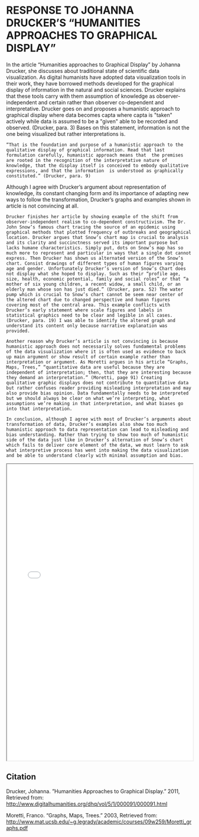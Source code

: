 # RESPONSE TO JOHANNA DRUCKER’S “HUMANITIES APPROACHES TO GRAPHICAL DISPLAY”

In the article “Humanities approaches to Graphical Display” by Johanna Drucker, she discusses about traditional state of scientific data visualization. As digital humanists have adopted data visualization tools in their work, they have borrowed methods developed for the graphical display of information in the natural and social sciences. Drucker explains that these tools carry with them assumption of knowledge as observer-independent and certain rather than observer co-dependent and interpretative. Drucker goes on and proposes a humanistic approach to graphical display where data becomes capta where capta is "taken" actively while data is assumed to be a "given" able to be recorded and observed. (Drucker, para. 3) Bases on this statement, information is not the one being visualized but rather interpretations is. 

	“That is the foundation and purpose of a humanistic approach to the qualitative display of graphical information. Read that last formulation carefully, humanistic approach means that 	the premises are rooted in the recognition of the interpretative nature of knowledge, that the display itself is conceived to embody qualitative expressions, and that the information 	is understood as graphically constituted.” (Drucker, para. 9)
	
Although I agree with Drucker’s argument about representation of knowledge, its constant changing form and its importance of adapting new ways to follow the transformation, Drucker’s graphs and examples shown in article is not convincing at all.

	Drucker finishes her article by showing example of the shift from observer-independent realism to co-dependent constructivism. The Dr. John Snow’s famous chart tracing the source of an epidemic using graphical methods that plotted frequency of outbreaks and geographical location. Drucker argues that Snow’s chart map is crucial to analysis and its clarity and succinctness served its important purpose but lacks humane characteristics. Simply put, dots on Snow’s map has so much more to represent and particular in ways that a single dot cannot express. Then Drucker has shown us alternated version of the Snow’s chart. Consist drawings of different types of human figures varying age and gender. Unfortunately Drucker’s version of Snow’s Chart does not display what she hoped to display. Such as their “profile age, size, health, economic potential, family and social roles” or that “a mother of six young children, a recent widow, a small child, or an elderly man whose son has just died.” (Drucker, para. 52) The water pump which is crucial to Snow’s chart cannot be seem near center of the altered chart due to changed perspective and human figures covering most of the central area. This example conflicts with Drucker’s early statement where scale figures and labels in statistical graphics need to be clear and legible in all cases. (Drucker, para. 19) I was able to identify the altered graph and understand its content only because narrative explanation was provided. 
	
	Another reason why Drucker’s article is not convincing is because humanistic approach does not necessarily solves fundamental problems of the data visualization where it is often used as evidence to back up main argument or show result of certain example rather than interpretation or argument. As Moretti argues in his article “Graphs, Maps, Trees,” “quantitative data are useful because they are independent of interpretation; then, that they are interesting because they demand an interpretation.” (Moretti, page 91) Creating qualitative graphic displays does not contribute to quantitative data but rather confuses reader providing misleading interpretation and may also provide bias opinion. Data fundamentally needs to be interpreted but we should always be clear on what we’re interpreting, what assumptions we’re making in that interpretation, and what biases go into that interpretation.
	
	In conclusion, although I agree with most of Drucker’s arguments about transformation of data, Drucker’s examples also show too much humanistic approach to data representation can lead to misleading and bias understanding. Rather than trying to show too much of humanistic side of the data just like in Drucker’s alternation of Snow’s chart which fails to deliver core element of the data, we must learn to ask what interpretive process has went into making the data visualization and be able to understand clearly with minimal assumption and bias.


<iframe style='width: 100%; height: 800px' src='//voyant-tools.org/?corpus=3b2773b44d095cc836536c237e9f237a&withDistributions=raw&docIndex=0&mode=document&view=Trends'></iframe>


## Citation
Drucker, Johanna. ”Humanities Approaches to Graphical Display.” 2011,
Retrieved from: http://www.digitalhumanities.org/dhq/vol/5/1/000091/000091.html

Moretti, Franco. “Graphs, Maps, Trees.” 2003,
Retrieved from: http://www.mat.ucsb.edu/~g.legrady/academic/courses/09w259/Moretti_graphs.pdf


